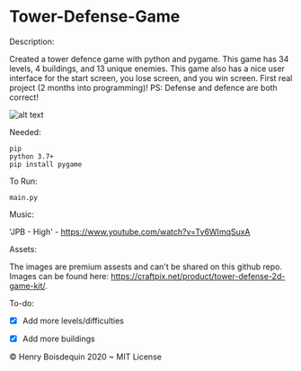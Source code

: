 # Tower-Defense-Game

Description:

Created a tower defence game with python and pygame. This game has 34 levels, 4 buildings, and 13 unique enemies. This game also has a nice user interface for the start screen, you lose screen, and you win screen. First real project (2 months into programming)!
PS: Defense and defence are both correct!

![alt text](https://user-images.githubusercontent.com/65845077/87537326-11045480-c6b8-11ea-93dd-f975895c7d88.png)

Needed:
```
pip
python 3.7+
pip install pygame
```

To Run:
```
main.py
```

Music:

'JPB - High' - https://www.youtube.com/watch?v=Tv6WImqSuxA

Assets:

The images are premium assests and can't be shared on this github repo.
Images can be found here: https://craftpix.net/product/tower-defense-2d-game-kit/.

To-do:

- [x] Add more levels/difficulties
- [x] Add more buildings


© Henry Boisdequin 2020 ~ MIT License
